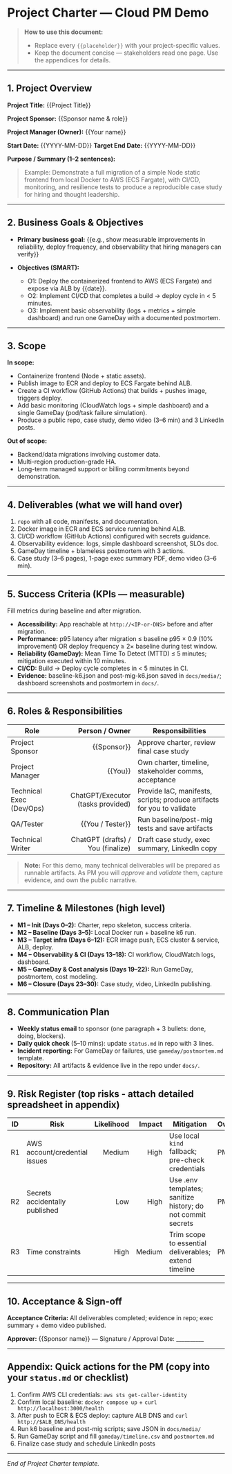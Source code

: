 # Project Charter — Cloud PM Demo

> **How to use this document:**
>
> * Replace every `{{placeholder}}` with your project-specific values.
> * Keep the document concise — stakeholders read one page. Use the appendices for details.

---

## 1. Project Overview

**Project Title:** {{Project Title}}

**Project Sponsor:** {{Sponsor name & role}}

**Project Manager (Owner):** {{Your name}}

**Start Date:** {{YYYY-MM-DD}}    **Target End Date:** {{YYYY-MM-DD}}

**Purpose / Summary (1–2 sentences):**

> Example: Demonstrate a full migration of a simple Node static frontend from local Docker to AWS (ECS Fargate), with CI/CD, monitoring, and resilience tests to produce a reproducible case study for hiring and thought leadership.

---

## 2. Business Goals & Objectives

* **Primary business goal:** {{e.g., show measurable improvements in reliability, deploy frequency, and observability that hiring managers can verify}}
* **Objectives (SMART):**

  * O1: Deploy the containerized frontend to AWS (ECS Fargate) and expose via ALB by {{date}}.
  * O2: Implement CI/CD that completes a build → deploy cycle in < 5 minutes.
  * O3: Implement basic observability (logs + metrics + simple dashboard) and run one GameDay with a documented postmortem.

---

## 3. Scope

**In scope:**

* Containerize frontend (Node + static assets).
* Publish image to ECR and deploy to ECS Fargate behind ALB.
* Create a CI workflow (GitHub Actions) that builds + pushes image, triggers deploy.
* Add basic monitoring (CloudWatch logs + simple dashboard) and a single GameDay (pod/task failure simulation).
* Produce a public repo, case study, demo video (3–6 min) and 3 LinkedIn posts.

**Out of scope:**

* Backend/data migrations involving customer data.
* Multi-region production-grade HA.
* Long-term managed support or billing commitments beyond demonstration.

---

## 4. Deliverables (what we will hand over)

1. `repo` with all code, manifests, and documentation.
2. Docker image in ECR and ECS service running behind ALB.
3. CI/CD workflow (GitHub Actions) configured with secrets guidance.
4. Observability evidence: logs, simple dashboard screenshot, SLOs doc.
5. GameDay timeline + blameless postmortem with 3 actions.
6. Case study (3–6 pages), 1-page exec summary PDF, demo video (3–6 min).

---

## 5. Success Criteria (KPIs — measurable)

Fill metrics during baseline and after migration.

* **Accessibility:** App reachable at `http://<IP-or-DNS>` before and after migration.
* **Performance:** p95 latency after migration ≤ baseline p95 × 0.9 (10% improvement) OR deploy frequency ≥ 2× baseline during test window.
* **Reliability (GameDay):** Mean Time To Detect (MTTD) ≤ 5 minutes; mitigation executed within 10 minutes.
* **CI/CD:** Build → Deploy cycle completes in < 5 minutes in CI.
* **Evidence:** baseline-k6.json and post-mig-k6.json saved in `docs/media/`; dashboard screenshots and postmortem in `docs/`.

---

## 6. Roles & Responsibilities

| Role                     |                    Person / Owner | Responsibilities                                                       |
| ------------------------ | --------------------------------: | ---------------------------------------------------------------------- |
| Project Sponsor          |                       {{Sponsor}} | Approve charter, review final case study                               |
| Project Manager          |                           {{You}} | Own charter, timeline, stakeholder comms, acceptance                   |
| Technical Exec (Dev/Ops) | ChatGPT/Executor (tasks provided) | Provide IaC, manifests, scripts; produce artifacts for you to validate |
| QA/Tester                |                  {{You / Tester}} | Run baseline/post-mig tests and save artifacts                         |
| Technical Writer         | ChatGPT (drafts) / You (finalize) | Draft case study, exec summary, LinkedIn copy                          |

> **Note:** For this demo, many technical deliverables will be prepared as runnable artifacts. As PM you will *approve* and *validate* them, capture evidence, and own the public narrative.

---

## 7. Timeline & Milestones (high level)

* **M1 – Init (Days 0–2):** Charter, repo skeleton, success criteria.
* **M2 – Baseline (Days 3–5):** Local Docker run + baseline k6 run.
* **M3 – Target infra (Days 6–12):** ECR image push, ECS cluster & service, ALB, deploy.
* **M4 – Observability & CI (Days 13–18):** CI workflow, CloudWatch logs, dashboard.
* **M5 – GameDay & Cost analysis (Days 19–22):** Run GameDay, postmortem, cost modeling.
* **M6 – Closure (Days 23–30):** Case study, video, LinkedIn publishing.

---

## 8. Communication Plan

* **Weekly status email** to sponsor (one paragraph + 3 bullets: done, doing, blockers).
* **Daily quick check** (5–10 mins): update `status.md` in repo with 3 lines.
* **Incident reporting:** For GameDay or failures, use `gameday/postmortem.md` template.
* **Repository:** All artifacts & evidence live in the repo under `docs/`.

---

## 9. Risk Register (top risks - attach detailed spreadsheet in appendix)

| ID | Risk                           | Likelihood | Impact | Mitigation                                                  | Owner |
| -- | ------------------------------ | ---------: | -----: | ----------------------------------------------------------- | ----- |
| R1 | AWS account/credential issues  |     Medium |   High | Use local `kind` fallback; pre-check credentials            | PM    |
| R2 | Secrets accidentally published |        Low |   High | Use .env templates; sanitize history; do not commit secrets | PM    |
| R3 | Time constraints               |       High | Medium | Trim scope to essential deliverables; extend timeline       | PM    |

---

## 10. Acceptance & Sign-off

**Acceptance Criteria:** All deliverables completed; evidence in repo; exec summary + demo video published.

**Approver:** {{Sponsor name}} — Signature / Approval Date: \_\_\_\_\_\_\_\_\_\_

---

## Appendix: Quick actions for the PM (copy into your `status.md` or checklist)

1. Confirm AWS CLI credentials: `aws sts get-caller-identity`
2. Confirm local baseline: `docker compose up` + `curl http://localhost:3000/health`
3. After push to ECR & ECS deploy: capture ALB DNS and `curl http://$ALB_DNS/health`
4. Run k6 baseline and post-mig scripts; save JSON in `docs/media/`
5. Run GameDay script and fill `gameday/timeline.csv` and `postmortem.md`
6. Finalize case study and schedule LinkedIn posts

---

*End of Project Charter template.*

